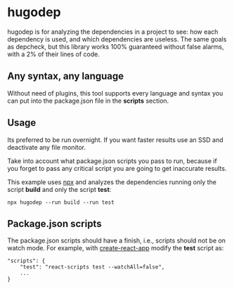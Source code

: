 # hugodep

hugodep is for analyzing the dependencies in a project to see: how each dependency is used, and which dependencies are useless. The same goals as depcheck, but this library works 100% guaranteed without false alarms, with a 2% of their lines of code.

## Any syntax, any language
Without need of plugins, this tool supports every language and syntax you can put into the package.json file in the **scripts** section.

## Usage

Its preferred to be run overnight. If you want faster results use an SSD and deactivate any file monitor.

Take into account what package.json scripts you pass to run, because if you forget to pass any critical script you are going to get inaccurate results.

This example uses [npx](https://nodejs.dev/learn/the-npx-nodejs-package-runner) and analyzes the dependencies running only the script **build** and only the script **test**:

```
npx hugodep --run build --run test
```
## Package.json scripts

The package.json scripts should have a finish, i.e., scripts should not be on watch mode. For example, with [create-react-app](https://create-react-app.dev/docs/running-tests/#command-line-interface) modify the **test** script as:
```
"scripts": {
    "test": "react-scripts test --watchAll=false",
    ...
}
```